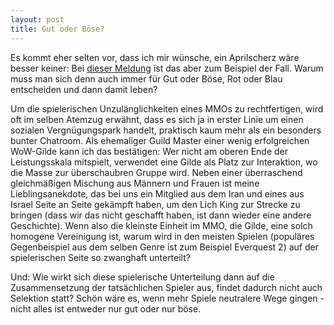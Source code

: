 ```yaml
---
layout: post
title: Gut oder Böse?
---
```


Es kommt eher selten vor, dass ich mir wünsche, ein Aprilscherz wäre besser keiner: Bei [dieser Meldung](http://www.mmo-champion.com/content/3870-Warlords-of-Draenor-Preview-Faction-Change-Betrayal-Quest) ist das aber zum Beispiel der Fall. Warum muss man sich denn auch immer für Gut oder Böse, Rot oder Blau entscheiden und dann damit leben?

Um die spielerischen Unzulänglichkeiten eines MMOs zu rechtfertigen, wird oft im selben Atemzug erwähnt, dass es sich ja in erster Linie um einen sozialen Vergnügungspark handelt, praktisch kaum mehr als ein besonders bunter Chatroom. Als ehemaliger Guild Master einer wenig erfolgreichen WoW-Gilde kann ich das bestätigen: Wer nicht am oberen Ende der Leistungsskala mitspielt, verwendet eine Gilde als Platz zur Interaktion, wo die Masse zur überschaubren Gruppe wird. Neben einer überraschend gleichmäßigen Mischung aus Männern und Frauen ist meine Lieblingsanekdote, das bei uns ein Mitglied aus dem Iran und eines aus Israel Seite an Seite gekämpft haben, um den Lich King zur Strecke zu bringen (dass wir das nicht geschafft haben, ist dann wieder eine andere Geschichte). Wenn also die kleinste Einheit im MMO, die Gilde, eine solch homogene Vereinigung ist, warum wird in den meisten Spielen (populäres Gegenbeispiel aus dem selben Genre ist zum Beispiel Everquest 2) auf der spielerischen Seite so zwanghaft unterteilt?

Und: Wie wirkt sich diese spielerische Unterteilung dann auf die Zusammensetzung der tatsächlichen Spieler aus, findet dadurch nicht auch Selektion statt? Schön wäre es, wenn mehr Spiele neutralere Wege gingen - nicht alles ist entweder nur gut oder nur böse.
